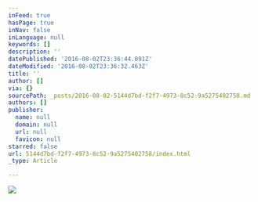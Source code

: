 ```yaml
---
inFeed: true
hasPage: true
inNav: false
inLanguage: null
keywords: []
description: ''
datePublished: '2016-08-02T23:36:44.091Z'
dateModified: '2016-08-02T23:36:32.463Z'
title: ''
author: []
via: {}
sourcePath: _posts/2016-08-02-5144d7bd-f2f7-4973-8c52-9a5275402758.md
authors: []
publisher:
  name: null
  domain: null
  url: null
  favicon: null
starred: false
url: 5144d7bd-f2f7-4973-8c52-9a5275402758/index.html
_type: Article

---
```

![](https://the-grid-user-content.s3-us-west-2.amazonaws.com/ab8d3523-208d-4fca-950c-2d0c1fb3b35a.png)